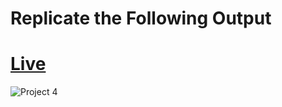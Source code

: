 # Replicate the Following Output

# [Live](https://clinquant-kheer-1696fa.netlify.app/)

![Project 4](./Real%20Estate%20-%20Desktop.png)
